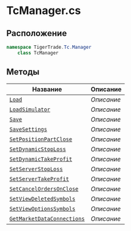 
# TcManager.cs
## Расположение
```csharp
namespace TigerTrade.Tc.Manager  
    class TcManager
```

## Методы
| Название | Описание |
| --- | --- |
| [`Load`](./metody/Load.md) | *Описание* |
| [`LoadSimulator`](./metody/LoadSimulator.md) | *Описание* |
| [`Save`](./metody/Save.md) | *Описание* |
| [`SaveSettings`](./metody/SaveSettings.md) | *Описание* |
| [`SetPositionPartClose`](./metody/SetPositionPartClose.md) | *Описание* |
| [`SetDynamicStopLoss`](./metody/SetDynamicStopLoss.md) | *Описание* |
| [`SetDynamicTakeProfit`](./metody/SetDynamicTakeProfit.md) | *Описание* |
| [`SetServerStopLoss`](./metody/SetServerStopLoss.md) | *Описание* |
| [`SetServerTakeProfit`](./metody/SetServerTakeProfit.md) | *Описание* |
| [`SetCancelOrdersOnClose`](./metody/SetCancelOrdersOnClose.md) | *Описание* |
| [`SetViewDeletedSymbols`](./metody/SetViewDeletedSymbols.md) | *Описание* |
| [`SetViewOptionsSymbols`](./metody/SetViewOptionsSymbols.md) | *Описание* |
| [`GetMarketDataConnections`](./metody/GetMarketDataConnections.md) | *Описание* |
